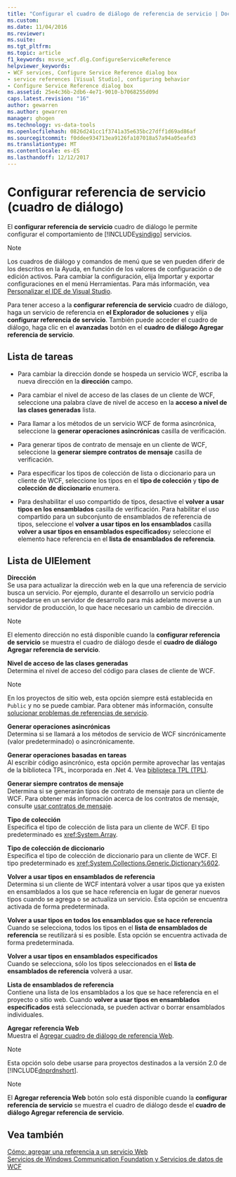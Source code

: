 ```yaml
---
title: "Configurar el cuadro de diálogo de referencia de servicio | Documentos de Microsoft"
ms.custom: 
ms.date: 11/04/2016
ms.reviewer: 
ms.suite: 
ms.tgt_pltfrm: 
ms.topic: article
f1_keywords: msvse_wcf.dlg.ConfigureServiceReference
helpviewer_keywords:
- WCF services, Configure Service Reference dialog box
- service references [Visual Studio], configuring behavior
- Configure Service Reference dialog box
ms.assetid: 25e4c36b-2db6-4e71-9010-b7068255d09d
caps.latest.revision: "16"
author: gewarren
ms.author: gewarren
manager: ghogen
ms.technology: vs-data-tools
ms.openlocfilehash: 0826d241cc1f3741a35e635bc27dff1d69ad86af
ms.sourcegitcommit: f0ddee934713ea9126fa107018a57a94a05eafd3
ms.translationtype: MT
ms.contentlocale: es-ES
ms.lasthandoff: 12/12/2017
---
```

# <a name="configure-service-reference-dialog-box"></a>Configurar referencia de servicio (cuadro de diálogo)
El **configurar referencia de servicio** cuadro de diálogo le permite configurar el comportamiento de [!INCLUDE[vsindigo](../data-tools/includes/vsindigo_md.md)] servicios.  
  
> [!NOTE]
>  Los cuadros de diálogo y comandos de menú que se ven pueden diferir de los descritos en la Ayuda, en función de los valores de configuración o de edición activos. Para cambiar la configuración, elija Importar y exportar configuraciones en el menú Herramientas. Para más información, vea [Personalizar el IDE de Visual Studio](../ide/personalizing-the-visual-studio-ide.md).  
  
 Para tener acceso a la **configurar referencia de servicio** cuadro de diálogo, haga un servicio de referencia en **el Explorador de soluciones** y elija **configurar referencia de servicio**. También puede acceder el cuadro de diálogo, haga clic en el **avanzadas** botón en el **cuadro de diálogo Agregar referencia de servicio**.  
  
## <a name="task-list"></a>Lista de tareas  
  
-   Para cambiar la dirección donde se hospeda un servicio WCF, escriba la nueva dirección en la **dirección** campo.  
  
-   Para cambiar el nivel de acceso de las clases de un cliente de WCF, seleccione una palabra clave de nivel de acceso en la **acceso a nivel de las clases generadas** lista.  
  
-   Para llamar a los métodos de un servicio WCF de forma asincrónica, seleccione la **generar operaciones asincrónicas** casilla de verificación.  
  
-   Para generar tipos de contrato de mensaje en un cliente de WCF, seleccione la **generar siempre contratos de mensaje** casilla de verificación.  
  
-   Para especificar los tipos de colección de lista o diccionario para un cliente de WCF, seleccione los tipos en el **tipo de colección** y **tipo de colección de diccionario** enumera.  
  
-   Para deshabilitar el uso compartido de tipos, desactive el **volver a usar tipos en los ensamblados** casilla de verificación. Para habilitar el uso compartido para un subconjunto de ensamblados de referencia de tipos, seleccione el **volver a usar tipos en los ensamblados** casilla **volver a usar tipos en ensamblados especificados**y seleccione el elemento hace referencia en el **lista de ensamblados de referencia**.  
  
## <a name="uielement-list"></a>Lista de UIElement  
 **Dirección**  
 Se usa para actualizar la dirección web en la que una referencia de servicio busca un servicio. Por ejemplo, durante el desarrollo un servicio podría hospedarse en un servidor de desarrollo para más adelante moverse a un servidor de producción, lo que hace necesario un cambio de dirección.  
  
> [!NOTE]
>  El elemento dirección no está disponible cuando la **configurar referencia de servicio** se muestra el cuadro de diálogo desde el **cuadro de diálogo Agregar referencia de servicio**.  
  
 **Nivel de acceso de las clases generadas**  
 Determina el nivel de acceso del código para clases de cliente de WCF.  
  
> [!NOTE]
>  En los proyectos de sitio web, esta opción siempre está establecida en `Public` y no se puede cambiar. Para obtener más información, consulte [solucionar problemas de referencias de servicio](../data-tools/troubleshooting-service-references.md).  
  
 **Generar operaciones asincrónicas**  
 Determina si se llamará a los métodos de servicio de WCF sincrónicamente (valor predeterminado) o asincrónicamente.  
  
 **Generar operaciones basadas en tareas**  
 Al escribir código asincrónico, esta opción permite aprovechar las ventajas de la biblioteca TPL, incorporada en .Net 4. Vea [biblioteca TPL (TPL)](/dotnet/standard/parallel-programming/task-parallel-library-tpl).  
  
 **Generar siempre contratos de mensaje**  
 Determina si se generarán tipos de contrato de mensaje para un cliente de WCF. Para obtener más información acerca de los contratos de mensaje, consulte [usar contratos de mensaje](/dotnet/framework/wcf/feature-details/using-message-contracts).  
  
 **Tipo de colección**  
 Especifica el tipo de colección de lista para un cliente de WCF. El tipo predeterminado es <xref:System.Array>.  
  
 **Tipo de colección de diccionario**  
 Especifica el tipo de colección de diccionario para un cliente de WCF. El tipo predeterminado es <xref:System.Collections.Generic.Dictionary%602>.  
  
 **Volver a usar tipos en ensamblados de referencia**  
 Determina si un cliente de WCF intentará volver a usar tipos que ya existen en ensamblados a los que se hace referencia en lugar de generar nuevos tipos cuando se agrega o se actualiza un servicio. Esta opción se encuentra activada de forma predeterminada.  
  
 **Volver a usar tipos en todos los ensamblados que se hace referencia**  
 Cuando se selecciona, todos los tipos en el **lista de ensamblados de referencia** se reutilizará si es posible. Esta opción se encuentra activada de forma predeterminada.  
  
 **Volver a usar tipos en ensamblados especificados**  
 Cuando se selecciona, sólo los tipos seleccionados en el **lista de ensamblados de referencia** volverá a usar.  
  
 **Lista de ensamblados de referencia**  
 Contiene una lista de los ensamblados a los que se hace referencia en el proyecto o sitio web. Cuando **volver a usar tipos en ensamblados especificados** está seleccionada, se pueden activar o borrar ensamblados individuales.  
  
 **Agregar referencia Web**  
 Muestra el [Agregar cuadro de diálogo de referencia Web](https://msdn.microsoft.com/en-us/library/8dcbc50t(v=vs.100).aspx).  
  
> [!NOTE]
>  Esta opción solo debe usarse para proyectos destinados a la versión 2.0 de [!INCLUDE[dnprdnshort](../code-quality/includes/dnprdnshort_md.md)].  
  
> [!NOTE]
>  El **Agregar referencia Web** botón solo está disponible cuando la **configurar referencia de servicio** se muestra el cuadro de diálogo desde el **cuadro de diálogo Agregar referencia de servicio**.  
  
## <a name="see-also"></a>Vea también  

 [Cómo: agregar una referencia a un servicio Web](how-to-add-update-or-remove-a-wcf-data-service-reference.md)   
 [Servicios de Windows Communication Foundation y Servicios de datos de WCF](../data-tools/configure-service-reference-dialog-box.md)